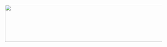 <a href="https://github.com/devxb/gitanimals">
  <img
    src="https://render.gitanimals.org/lines/3people"
    width="600"
    height="120"
  />
</a>
  
